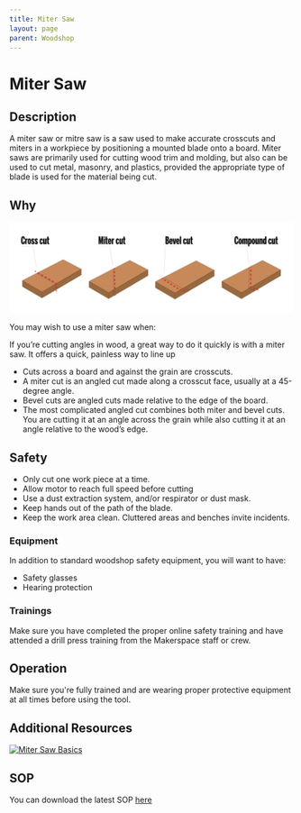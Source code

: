 ```yaml
---
title: Miter Saw
layout: page
parent: Woodshop
---
```


# Miter Saw

## Description

<!-- ![Band Saw](/assets/images/tools/band_saw.jpeg) -->

A miter saw or mitre saw is a saw used to make accurate crosscuts and miters in a workpiece by positioning a mounted blade onto a board. Miter saws are primarily used for cutting wood trim and molding, but also can be used to cut metal, masonry, and plastics, provided the appropriate type of blade is used for the material being cut.

## Why

![Miter Saw Cut](/assets/images/mitersaw_cuts_example.jpg)

You may wish to use a miter saw when:

If you’re cutting angles in wood, a great way to do it quickly is with a miter saw. It offers a quick, painless way to line up

- Cuts across a board and against the grain are crosscuts.
- A miter cut is an angled cut made along a crosscut face, usually at a 45-degree angle.
- Bevel cuts are angled cuts made relative to the edge of the board.
- The most complicated angled cut combines both miter and bevel cuts. You are cutting it at an angle across the grain while also cutting it at an angle relative to the wood’s edge.

## Safety

- Only cut one work piece at a time.
- Allow motor to reach full speed before cutting
- Use a dust extraction system, and/or respirator or dust mask.
- Keep hands out of the path of the blade.
- Keep the work area clean. Cluttered areas and benches invite incidents.

### Equipment

In addition to standard woodshop safety equipment, you will want to have:

- Safety glasses
- Hearing protection

### Trainings

Make sure you have completed the proper online safety training and have attended a drill press training from the Makerspace staff or crew.

## Operation

Make sure you're fully trained and are wearing proper protective equipment at all times before using the tool.

## Additional Resources

[![Miter Saw Basics](https://img.youtube.com/vi/If1MNas5i5E/0.jpg)](https://youtu.be/If1MNas5i5E "Miter Saw Basics")

## SOP

You can download the latest SOP [here](/assets/sops/MiterSaw/SOP_Miter_Saw.docx)
